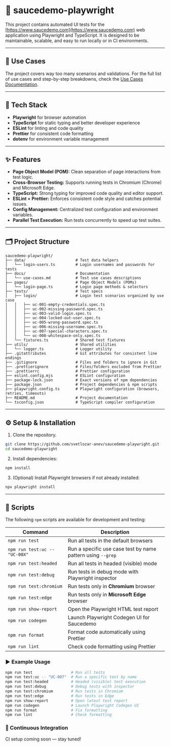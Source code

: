 # 🧪 saucedemo-playwright

This project contains automated UI tests for the [https://www.saucedemo.com](https://www.saucedemo.com) web application using Playwright and TypeScript. It is designed to be maintainable, scalable, and easy to run locally or in CI environments.

---

## 📌 Use Cases

The project covers way too many scenarios and validations.
For the full list of use cases and step-by-step breakdowns, check the [Use Cases Documentation](./docs/use-cases.md).

---

## 🧰 Tech Stack

- **Playwright** for browser automation
- **TypeScript** for static typing and better developer experience
- **ESLint** for linting and code quality
- **Prettier** for consistent code formatting
- **dotenv** for environment variable management

---

## ✨ Features

- **Page Object Model (POM):** Clean separation of page interactions from test logic.
- **Cross-Browser Testing:** Supports running tests in Chromium (Chrome) and Microsoft Edge.
- **TypeScript:** Strong typing for improved code quality and editor support.
- **ESLint + Prettier:** Enforces consistent code style and catches potential issues.
- **Config Management:** Centralized test configuration and environment variables.
- **Parallel Test Execution:** Run tests concurrently to speed up test suites.

---

## 🗂️ Project Structure

```text
saucedemo-playwright/
├── data/                      # Test data helpers
│   └── login-users.ts         # Login usernames and passwords for tests
├── docs/                      # Documentation
│   └── use-cases.md           # Test use cases descriptions
├── pages/                     # Page Object Models (POMs)
│   └── login-page.ts          # Login page methods & selectors
├── tests/                     # Test specs
│   ├── login/                 # Login test scenarios organized by use case
│   │   ├── uc-001-empty-credentials.spec.ts
│   │   ├── uc-002-missing-password.spec.ts
│   │   ├── uc-003-valid-login.spec.ts
│   │   ├── uc-004-locked-out-user.spec.ts
│   │   ├── uc-005-wrong-password.spec.ts
│   │   ├── uc-006-missing-username.spec.ts
│   │   ├── uc-007-special-characters.spec.ts
│   │   └── uc-008-whitespace-only.spec.ts
│   └── fixtures.ts            # Shared test fixtures
├── utils/                     # Shared utilities
│   └── logger.ts              # Logger utility
├── .gitattributes             # Git attributes for consistent line endings
├── .gitignore                 # Files and folders to ignore in Git
├── .prettierignore            # Files/folders excluded from Prettier
├── .prettierrc                # Prettier configuration
├── eslint.config.mjs          # ESLint configuration
├── package-lock.json          # Exact versions of npm dependencies
├── package.json               # Project dependencies & npm scripts
├── playwright.config.ts       # Playwright configuration (browsers, retries, timeouts)
├── README.md                  # Project documentation
└── tsconfig.json              # TypeScript compiler configuration
```

---

## ⚙️ Setup & Installation

1. Clone the repository.

```bash
git clone https://github.com/svetlozar-anev/saucedemo-playwright.git
cd saucedemo-playwright
```

2. Install dependencies:

```bash
npm install
```

3. (Optional) Install Playwright browsers if not already installed:

```bash
npx playwright install
```

---

## 📜 Scripts

The following `npm` scripts are available for development and testing:

| Command                       | Description                                                 |
| ----------------------------- | ----------------------------------------------------------- |
| `npm run test`                | Run all tests in the default browsers                       |
| `npm run test:uc -- "UC-00X"` | Run a specific use case test by name pattern using `--grep` |
| `npm run test:headed`         | Run all tests in headed (visible) mode                      |
| `npm run test:debug`          | Run tests in debug mode with Playwright inspector           |
| `npm run test:chromium`       | Run tests only in **Chromium** browser                      |
| `npm run test:edge`           | Run tests only in **Microsoft Edge** browser                |
| `npm run show-report`         | Open the Playwright HTML test report                        |
| `npm run codegen`             | Launch Playwright Codegen UI for Saucedemo                  |
| `npm run format`              | Format code automatically using Prettier                    |
| `npm run lint`                | Check code formatting using Prettier                        |

### ▶️ Example Usage

```bash
npm run test                 # Run all tests
npm run test:uc -- "UC-007"  # Run a specific test by name
npm run test:headed          # Headed (visible) test execution
npm run test:debug           # Debug tests with inspector
npm run test:chromium        # Run tests in Chromium
npm run test:edge            # Run tests in Edge
npm run show-report          # Open latest test report
npm run codegen              # Launch Playwright Codegen UI
npm run format               # Fix formatting
npm run lint                 # Check formatting

```

### 🚀 Continuous Integration

CI setup coming soon — stay tuned!
